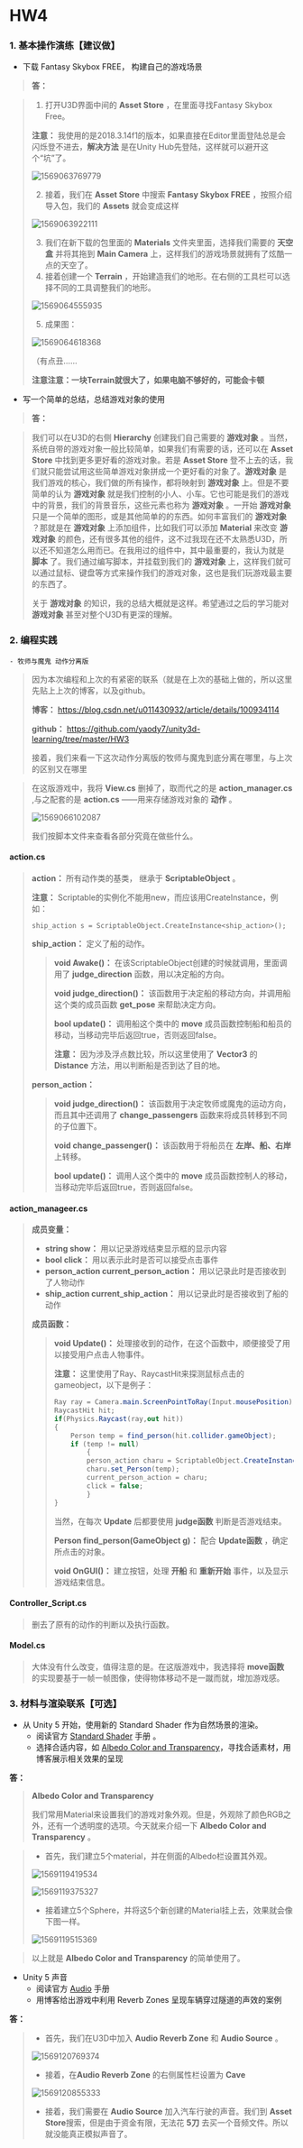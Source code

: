 # HW4

### 1. 基本操作演练【建议做】

- 下载  Fantasy Skybox FREE， 构建自己的游戏场景

>  **答：**

> 1. 打开U3D界面中间的 **Asset Store** ，在里面寻找Fantasy Skybox Free。
>
> **注意：** 我使用的是2018.3.14f1的版本，如果直接在Editor里面登陆总是会闪烁登不进去，**解决方法** 是在Unity Hub先登陆，这样就可以避开这个“坑”了。
>
> ![1569063769779](C:\Users\89481\AppData\Roaming\Typora\typora-user-images\1569063769779.png)
>
> 2. 接着，我们在 **Asset Store** 中搜索 **Fantasy Skybox FREE** ，按照介绍导入包，我们的 **Assets** 就会变成这样
>
> ![1569063922111](C:\Users\89481\AppData\Roaming\Typora\typora-user-images\1569063922111.png)
>
> 3. 我们在新下载的包里面的 **Materials** 文件夹里面，选择我们需要的 **天空盒** 并将其拖到 **Main Camera** 上，这样我们的游戏场景就拥有了炫酷一点的天空了。
> 4. 接着创建一个 **Terrain** ，开始建造我们的地形。在右侧的工具栏可以选择不同的工具调整我们的地形。
>
> ![1569064555935](C:\Users\89481\AppData\Roaming\Typora\typora-user-images\1569064555935.png)
>
> 5. 成果图：
>
> ![1569064618368](C:\Users\89481\AppData\Roaming\Typora\typora-user-images\1569064618368.png)
>
> （有点丑……
>
> **注意注意：一块Terrain就很大了，如果电脑不够好的，可能会卡顿**



- 写一个简单的总结，总结游戏对象的使用

> **答：**

> 我们可以在U3D的右侧 **Hierarchy** 创建我们自己需要的 **游戏对象** 。当然，系统自带的游戏对象一般比较简单，如果我们有需要的话，还可以在 **Asset Store** 中找到更多更好看的游戏对象。若是 **Asset Store** 登不上去的话，我们就只能尝试用这些简单游戏对象拼成一个更好看的对象了。**游戏对象** 是我们游戏的核心，我们做的所有操作，都将映射到 **游戏对象** 上。但是不要简单的认为 **游戏对象** 就是我们控制的小人、小车。它也可能是我们的游戏中的背景，我们的背景音乐，这些元素也称为 **游戏对象** 。一开始 **游戏对象** 只是一个简单的图形，或是其他简单的的东西。如何丰富我们的 **游戏对象** ？那就是在 **游戏对象** 上添加组件，比如我们可以添加 **Material** 来改变 **游戏对象** 的颜色，还有很多其他的组件，这不过我现在还不太熟悉U3D，所以还不知道怎么用而已。在我用过的组件中，其中最重要的，我认为就是 **脚本** 了。我们通过编写脚本，并挂载到我们的 **游戏对象** 上，这样我们就可以通过鼠标、键盘等方式来操作我们的游戏对象，这也是我们玩游戏最主要的东西了。
>
> 关于 **游戏对象** 的知识，我的总结大概就是这样。希望通过之后的学习能对 **游戏对象** 甚至对整个U3D有更深的理解。



### 2. 编程实践

	- 牧师与魔鬼 动作分离版

> 因为本次编程和上次的有紧密的联系（就是在上次的基础上做的，所以这里先贴上上次的博客，以及github。
>
> **博客：** https://blog.csdn.net/u011430932/article/details/100934114
>
> **github：** https://github.com/yaody7/unity3d-learning/tree/master/HW3
>
> 接着，我们来看一下这次动作分离版的牧师与魔鬼到底分离在哪里，与上次的区别又在哪里

> 在这版游戏中，我将 **View.cs** 删掉了，取而代之的是 **action_manager.cs** ,与之配套的是 **action.cs** ——用来存储游戏对象的 **动作** 。
>
> ![1569066102087](C:\Users\89481\AppData\Roaming\Typora\typora-user-images\1569066102087.png)
>
> 我们按脚本文件来查看各部分究竟在做些什么。



#### action.cs

> **action：** 所有动作类的基类， 继承于 **ScriptableObject** 。
>
> **注意：** Scriptable的实例化不能用new，而应该用CreateInstance，例如：
>
> `ship_action s = ScriptableObject.CreateInstance<ship_action>();`
>
> 
>
> **ship_action：** 定义了船的动作。
>
> > **void Awake()：** 在该ScriptableObject创建的时候就调用，里面调用了 **judge_direction** 函数，用以决定船的方向。
> >
> > **void judge_direction()：** 该函数用于决定船的移动方向，并调用船这个类的成员函数 **get_pose** 来帮助决定方向。
> >
> > **bool update()：** 调用船这个类中的 **move** 成员函数控制船和船员的移动，当移动完毕后返回true，否则返回false。
> >
> > **注意：** 因为涉及浮点数比较，所以这里使用了 **Vector3** 的 **Distance** 方法，用以判断船是否到达了目的地。
>
>  
>
> **person_action：**
>
> > **void judge_direction()：** 该函数用于决定牧师或魔鬼的运动方向，而且其中还调用了 **change_passengers** 函数来将成员转移到不同的子位置下。
> >
> > **void change_passenger()：** 该函数用于将船员在 **左岸、船、右岸** 上转移。
> >
> > **bool update()：** 调用人这个类中的 **move** 成员函数控制人的移动，当移动完毕后返回true，否则返回false。



#### action_manageer.cs

> **成员变量：**
>
> - **string show：** 用以记录游戏结束显示框的显示内容
> - **bool click：** 用以表示此时是否可以接受点击事件
> - **person_action current_person_action：** 用以记录此时是否接收到了人物动作
> - **ship_action current_ship_action：** 用以记录此时是否接收到了船的动作
>
> **成员函数：**
>
> > **void Update()：** 处理接收到的动作，在这个函数中，顺便接受了用以接受用户点击人物事件。
> >
> > **注意：** 这里使用了Ray、RaycastHit来探测鼠标点击的gameobject，以下是例子：
> >
> > ```c#
> > Ray ray = Camera.main.ScreenPointToRay(Input.mousePosition);
> > RaycastHit hit;
> > if(Physics.Raycast(ray,out hit))
> > {
> >     Person temp = find_person(hit.collider.gameObject);
> >     if (temp != null)
> >         {
> >         person_action charu = ScriptableObject.CreateInstance<person_action>();
> >         charu.set_Person(temp);
> >         current_person_action = charu;
> >         click = false;
> >         }
> > }
> > ```
> > 当然，在每次 **Update** 后都要使用 **judge函数** 判断是否游戏结束。
> >
> > **Person find_person(GameObject g)：** 配合 **Update函数** ，确定所点击的对象。
> >
> > **void OnGUI()：** 建立按钮，处理 **开船** 和 **重新开始** 事件，以及显示游戏结束信息。



#### Controller_Script.cs

> 删去了原有的动作的判断以及执行函数。



#### Model.cs

> 大体没有什么改变，值得注意的是。在这版游戏中，我选择将 **move函数** 的实现要基于一帧一帧图像，使得物体移动不是一蹴而就，增加游戏感。



### 3. 材料与渲染联系【可选】

- 从 Unity 5 开始，使用新的 Standard Shader 作为自然场景的渲染。     
  - 阅读官方 [Standard Shader](https://docs.unity3d.com/Manual/shader-StandardShader.html) 手册 。
  - 选择合适内容，如 [Albedo Color and Transparency](https://docs.unity3d.com/Manual/StandardShaderMaterialParameterAlbedoColor.html)，寻找合适素材，用博客展示相关效果的呈现

**答：**

> **Albedo Color and Transparency**
>
> 我们常用Material来设置我们的游戏对象外观。但是，外观除了颜色RGB之外，还有一个透明度的选项。今天就来介绍一下 **Albedo Color and Transparency** 。

> - 首先，我们建立5个material，并在侧面的Albedo栏设置其外观。
>
> ![1569119419534](C:\Users\89481\AppData\Roaming\Typora\typora-user-images\1569119419534.png)
>
> ![1569119375327](C:\Users\89481\AppData\Roaming\Typora\typora-user-images\1569119375327.png)
>
> - 接着建立5个Sphere，并将这5个新创建的Material挂上去，效果就会像下图一样。
>
> ![1569119515369](C:\Users\89481\AppData\Roaming\Typora\typora-user-images\1569119515369.png)

> 以上就是 **Albedo Color and Transparency** 的简单使用了。



- Unity 5 声音     
  - 阅读官方 [Audio](https://docs.unity3d.com/Manual/Audio.html) 手册
  - 用博客给出游戏中利用 Reverb Zones 呈现车辆穿过隧道的声效的案例

**答：**

> - 首先，我们在U3D中加入 **Audio Reverb Zone** 和 **Audio Source** 。
>
> ![1569120769374](C:\Users\89481\AppData\Roaming\Typora\typora-user-images\1569120769374.png)
>
> - 接着，在**Audio Reverb Zone** 的右侧属性栏设置为 **Cave** 
>
> ![1569120855333](C:\Users\89481\AppData\Roaming\Typora\typora-user-images\1569120855333.png)
>
> - 接着，我们需要在 **Audio Source** 加入汽车行驶的声音。我们到 **Asset Store**搜索，但是由于资金有限，无法花 **5刀** 去买一个音频文件。所以就没能真正模拟声音了。

